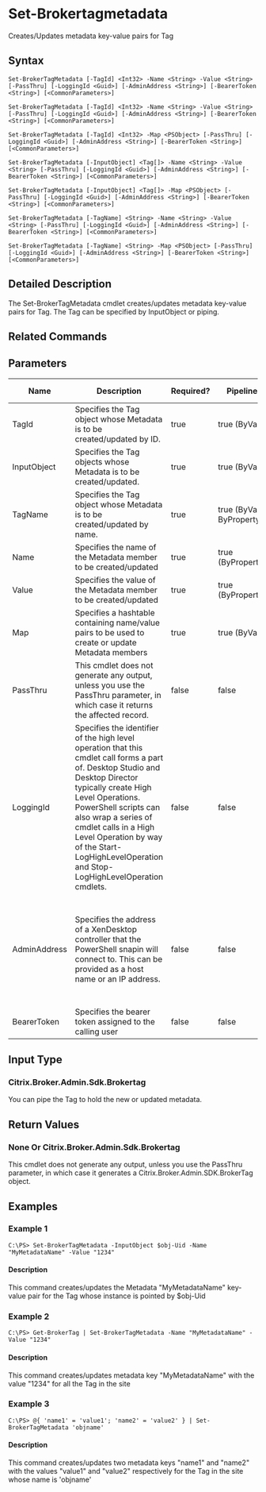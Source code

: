 ﻿
# Set-Brokertagmetadata
Creates/Updates metadata key-value pairs for Tag
## Syntax
```
Set-BrokerTagMetadata [-TagId] <Int32> -Name <String> -Value <String> [-PassThru] [-LoggingId <Guid>] [-AdminAddress <String>] [-BearerToken <String>] [<CommonParameters>]

Set-BrokerTagMetadata [-TagId] <Int32> -Name <String> -Value <String> [-PassThru] [-LoggingId <Guid>] [-AdminAddress <String>] [-BearerToken <String>] [<CommonParameters>]

Set-BrokerTagMetadata [-TagId] <Int32> -Map <PSObject> [-PassThru] [-LoggingId <Guid>] [-AdminAddress <String>] [-BearerToken <String>] [<CommonParameters>]

Set-BrokerTagMetadata [-InputObject] <Tag[]> -Name <String> -Value <String> [-PassThru] [-LoggingId <Guid>] [-AdminAddress <String>] [-BearerToken <String>] [<CommonParameters>]

Set-BrokerTagMetadata [-InputObject] <Tag[]> -Map <PSObject> [-PassThru] [-LoggingId <Guid>] [-AdminAddress <String>] [-BearerToken <String>] [<CommonParameters>]

Set-BrokerTagMetadata [-TagName] <String> -Name <String> -Value <String> [-PassThru] [-LoggingId <Guid>] [-AdminAddress <String>] [-BearerToken <String>] [<CommonParameters>]

Set-BrokerTagMetadata [-TagName] <String> -Map <PSObject> [-PassThru] [-LoggingId <Guid>] [-AdminAddress <String>] [-BearerToken <String>] [<CommonParameters>]
```
## Detailed Description
The Set-BrokerTagMetadata cmdlet creates/updates metadata key-value pairs for Tag. The Tag can be specified by InputObject or piping.


## Related Commands

## Parameters
| Name   | Description | Required? | Pipeline Input | Default Value |
| --- | --- | --- | --- | --- |
| TagId | Specifies the Tag object whose Metadata is to be created/updated by ID. | true | true (ByValue) |  |
| InputObject | Specifies the Tag objects whose Metadata is to be created/updated. | true | true (ByValue) |  |
| TagName | Specifies the Tag object whose Metadata is to be created/updated by name. | true | true (ByValue, ByPropertyName) |  |
| Name | Specifies the name of the Metadata member to be created/updated | true | true (ByPropertyName) |  |
| Value | Specifies the value of the Metadata member to be created/updated | true | true (ByPropertyName) |  |
| Map | Specifies a hashtable containing name/value pairs to be used to create or update Metadata members | true | true (ByValue) |  |
| PassThru | This cmdlet does not generate any output, unless you use the PassThru parameter, in which case it returns the affected record. | false | false | False |
| LoggingId | Specifies the identifier of the high level operation that this cmdlet call forms a part of. Desktop Studio and Desktop Director typically create High Level Operations. PowerShell scripts can also wrap a series of cmdlet calls in a High Level Operation by way of the Start-LogHighLevelOperation and Stop-LogHighLevelOperation cmdlets. | false | false |  |
| AdminAddress | Specifies the address of a XenDesktop controller that the PowerShell snapin will connect to. This can be provided as a host name or an IP address. | false | false | Localhost. Once a value is provided by any cmdlet, this value will become the default. |
| BearerToken | Specifies the bearer token assigned to the calling user | false | false |  |

## Input Type

### Citrix.Broker.Admin.Sdk.Brokertag
You can pipe the Tag to hold the new or updated metadata.
## Return Values

### None Or Citrix.Broker.Admin.Sdk.Brokertag
This cmdlet does not generate any output, unless you use the PassThru parameter, in which case it generates a Citrix.Broker.Admin.SDK.BrokerTag object.
## Examples

### Example 1
```
C:\PS> Set-BrokerTagMetadata -InputObject $obj-Uid -Name "MyMetadataName" -Value "1234"
```
#### Description
This command creates/updates the Metadata "MyMetadataName" key-value pair for the Tag whose instance is pointed by \$obj-Uid
### Example 2
```
C:\PS> Get-BrokerTag | Set-BrokerTagMetadata -Name "MyMetadataName" -Value "1234"
```
#### Description
This command creates/updates metadata key "MyMetadataName" with the value "1234" for all the Tag in the site
### Example 3
```
C:\PS> @{ 'name1' = 'value1'; 'name2' = 'value2' } | Set-BrokerTagMetadata 'objname'
```
#### Description
This command creates/updates two metadata keys "name1" and "name2" with the values "value1" and "value2" respectively for the Tag in the site whose name is 'objname'
